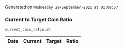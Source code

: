 Generated on `Wednesday 29-September-2021 at 01:09:57`

### Current to Target Coin Ratio
`current_coin_ratio.sh`

Date|Current|Target|Ratio
---|---|---|---

